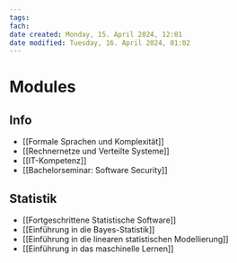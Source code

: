 ```yaml
---
tags: 
fach: 
date created: Monday, 15. April 2024, 12:01
date modified: Tuesday, 16. April 2024, 01:02
---
```


# Modules

## Info
- [[Formale Sprachen und Komplexität]]
- [[Rechnernetze und Verteilte Systeme]]
- [[IT-Kompetenz]]
- [[Bachelorseminar: Software Security]]

## Statistik

- [[Fortgeschrittene Statistische Software]]
- [[Einführung in die Bayes-Statistik]]
- [[Einführung in die linearen statistischen Modellierung]]
- [[Einführung in das maschinelle Lernen]]
